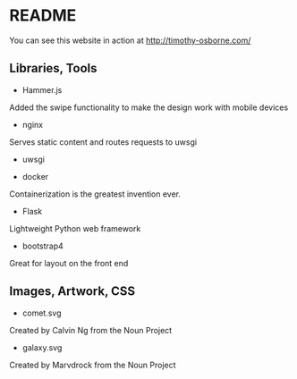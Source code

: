 # README

You can see this website in action at http://timothy-osborne.com/

## Libraries, Tools
- Hammer.js

Added the swipe functionality to make the design work with mobile devices

- nginx

Serves static content and routes requests to uwsgi

- uwsgi

- docker

Containerization is the greatest invention ever.

- Flask

Lightweight Python web framework

- bootstrap4

Great for layout on the front end

## Images, Artwork, CSS
- comet.svg

Created by Calvin Ng from the Noun Project

- galaxy.svg

Created by Marvdrock from the Noun Project

